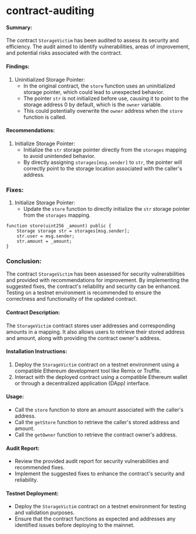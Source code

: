 # contract-auditing

#### Summary:
The contract `StorageVictim` has been audited to assess its security and efficiency. The audit aimed to identify vulnerabilities, areas of improvement, and potential risks associated with the contract.

#### Findings:

1. Uninitialized Storage Pointer:
   - In the original contract, the `store` function uses an uninitialized storage pointer, which could lead to unexpected behavior.
   - The pointer `str` is not initialized before use, causing it to point to the storage address 0 by default, which is the `owner` variable.
   - This could potentially overwrite the `owner` address when the `store` function is called.

#### Recommendations:

1. Initialize Storage Pointer:
   - Initialize the `str` storage pointer directly from the `storages` mapping to avoid unintended behavior.
   - By directly assigning `storages[msg.sender]` to `str`, the pointer will correctly point to the storage location associated with the caller's address.

### Fixes:

1. Initialize Storage Pointer:
   - Update the `store` function to directly initialize the `str` storage pointer from the `storages` mapping.

```solidity
function store(uint256 _amount) public {
    Storage storage str = storages[msg.sender];
    str.user = msg.sender;
    str.amount = _amount;
}
```

### Conclusion:
The contract `StorageVictim` has been assessed for security vulnerabilities and provided with recommendations for improvement. By implementing the suggested fixes, the contract's reliability and security can be enhanced. Testing on a testnet environment is recommended to ensure the correctness and functionality of the updated contract.

#### Contract Description:
The `StorageVictim` contract stores user addresses and corresponding amounts in a mapping. It also allows users to retrieve their stored address and amount, along with providing the contract owner's address.

#### Installation Instructions:
1. Deploy the `StorageVictim` contract on a testnet environment using a compatible Ethereum development tool like Remix or Truffle.
2. Interact with the deployed contract using a compatible Ethereum wallet or through a decentralized application (DApp) interface.

#### Usage:
- Call the `store` function to store an amount associated with the caller's address.
- Call the `getStore` function to retrieve the caller's stored address and amount.
- Call the `getOwner` function to retrieve the contract owner's address.

#### Audit Report:
- Review the provided audit report for security vulnerabilities and recommended fixes.
- Implement the suggested fixes to enhance the contract's security and reliability.

#### Testnet Deployment:
- Deploy the `StorageVictim` contract on a testnet environment for testing and validation purposes.
- Ensure that the contract functions as expected and addresses any identified issues before deploying to the mainnet.
